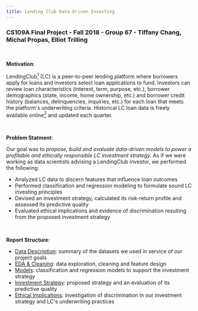 ```yaml
---
title: Lending Club Data-Driven Investing
---
```


### CS109A Final Project - Fall 2018 -  Group 67 - Tiffany Chang, Michal Propas, Elliot Trilling

<br>

**Motivation**:

LendingClub[<sup>1</sup>](https://www.lendingclub.com "LC Homepage") (LC) is a peer-to-peer lending platform where borrowers apply for loans and investors select loan applications to fund. Investors can review loan characteristics (interest, term, purpose, etc.), borrower demographics (state, income, home ownership, etc.) and borrower credit history (balances, delinquencies, inquiries, etc.) for each loan that meets the platform's underwriting criteria. Historical LC loan data is freely available online[<sup>2</sup>](https://www.lendingclub.com/info/download-data.action "LC Data Download") and updated each quarter.

<br>

**Problem Statment**:

Our goal was to *propose, build and evaluate data-driven models to power a profitable and ethically responsible LC investment strategy.* As if we were working as data scientists advising a LendingClub investor, we performed the following:
- Analyzed LC data to discern features that influence loan outcomes
- Performed classification and regression modeling to formulate sound LC investing principles
- Devised an investment strategy, calculated its risk-return profile and assessed its predictive quality
- Evaluated ethical implications and evidence of discrimination resulting from the proposed investment strategy

<br>

**Report Structure**:

- [Data Description](https://cs109group67.github.io/lendingclub/DataDescription.html): summary of the datasets we used in service of our project goals
- [EDA & Cleaning](https://cs109group67.github.io/lendingclub/EDA.html): data exploration, cleaning and feature design
- [Models](https://cs109group67.github.io/lendingclub/Models.html): classification and regression models to support the investment strategy
- [Investment Strategy](https://cs109group67.github.io/lendingclub/): proposed strategy and an evaluation of its predictive quality
- [Ethical Implications](https://cs109group67.github.io/lendingclub/): investigation of discrimination in our investment strategy and LC's underwriting practices

